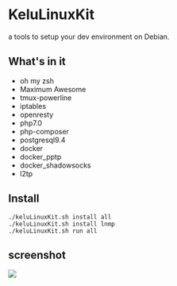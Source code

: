 # KeluLinuxKit
a tools to setup your dev environment on Debian. 

## What's in it
* oh my zsh
* Maximum Awesome 
* tmux-powerline
* iptables
* openresty
* php7.0
* php-composer
* postgresql9.4
* docker
* docker_pptp
* docker_shadowsocks
* l2tp

## Install

    ./keluLinuxKit.sh install all
    ./keluLinuxKit.sh install lnmp
    ./keluLinuxKit.sh run all

## screenshot

![](https://cdn.kelu.org/blog/2018/02/screenshot1.jpg)
